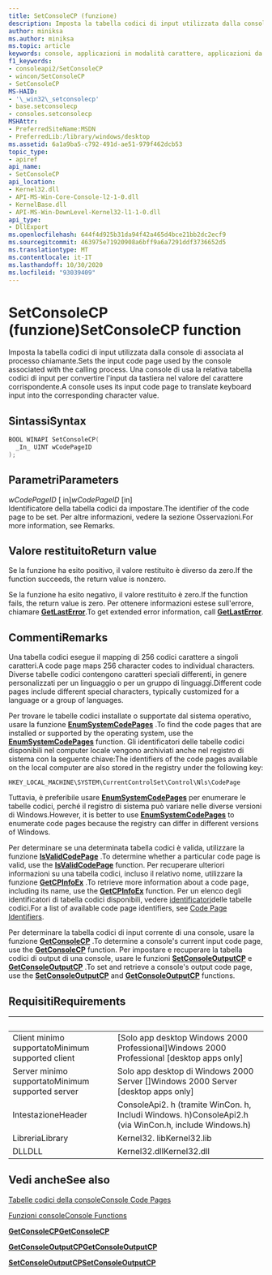 ```yaml
---
title: SetConsoleCP (funzione)
description: Imposta la tabella codici di input utilizzata dalla console di associata al processo chiamante.
author: miniksa
ms.author: miniksa
ms.topic: article
keywords: console, applicazioni in modalità carattere, applicazioni da riga di comando, applicazioni di terminale, api della console
f1_keywords:
- consoleapi2/SetConsoleCP
- wincon/SetConsoleCP
- SetConsoleCP
MS-HAID:
- '\_win32\_setconsolecp'
- base.setconsolecp
- consoles.setconsolecp
MSHAttr:
- PreferredSiteName:MSDN
- PreferredLib:/library/windows/desktop
ms.assetid: 6a1a9ba5-c792-491d-ae51-979f462dcb53
topic_type:
- apiref
api_name:
- SetConsoleCP
api_location:
- Kernel32.dll
- API-MS-Win-Core-Console-l2-1-0.dll
- KernelBase.dll
- API-MS-Win-DownLevel-Kernel32-l1-1-0.dll
api_type:
- DllExport
ms.openlocfilehash: 644f4d925b31da94f42a465d4bce21bb2dc2ecf9
ms.sourcegitcommit: 463975e71920908a6bff9a6a7291ddf3736652d5
ms.translationtype: MT
ms.contentlocale: it-IT
ms.lasthandoff: 10/30/2020
ms.locfileid: "93039409"
---
```

# <a name="setconsolecp-function"></a><span data-ttu-id="2df12-104">SetConsoleCP (funzione)</span><span class="sxs-lookup"><span data-stu-id="2df12-104">SetConsoleCP function</span></span>

<span data-ttu-id="2df12-105">Imposta la tabella codici di input utilizzata dalla console di associata al processo chiamante.</span><span class="sxs-lookup"><span data-stu-id="2df12-105">Sets the input code page used by the console associated with the calling process.</span></span> <span data-ttu-id="2df12-106">Una console di usa la relativa tabella codici di input per convertire l'input da tastiera nel valore del carattere corrispondente.</span><span class="sxs-lookup"><span data-stu-id="2df12-106">A console uses its input code page to translate keyboard input into the corresponding character value.</span></span>

## <a name="syntax"></a><span data-ttu-id="2df12-107">Sintassi</span><span class="sxs-lookup"><span data-stu-id="2df12-107">Syntax</span></span>

```C
BOOL WINAPI SetConsoleCP(
  _In_ UINT wCodePageID
);
```

## <a name="parameters"></a><span data-ttu-id="2df12-108">Parametri</span><span class="sxs-lookup"><span data-stu-id="2df12-108">Parameters</span></span>

<span data-ttu-id="2df12-109">*wCodePageID* \[ in\]</span><span class="sxs-lookup"><span data-stu-id="2df12-109">*wCodePageID* \[in\]</span></span>  
<span data-ttu-id="2df12-110">Identificatore della tabella codici da impostare.</span><span class="sxs-lookup"><span data-stu-id="2df12-110">The identifier of the code page to be set.</span></span> <span data-ttu-id="2df12-111">Per altre informazioni, vedere la sezione Osservazioni.</span><span class="sxs-lookup"><span data-stu-id="2df12-111">For more information, see Remarks.</span></span>

## <a name="return-value"></a><span data-ttu-id="2df12-112">Valore restituito</span><span class="sxs-lookup"><span data-stu-id="2df12-112">Return value</span></span>

<span data-ttu-id="2df12-113">Se la funzione ha esito positivo, il valore restituito è diverso da zero.</span><span class="sxs-lookup"><span data-stu-id="2df12-113">If the function succeeds, the return value is nonzero.</span></span>

<span data-ttu-id="2df12-114">Se la funzione ha esito negativo, il valore restituito è zero.</span><span class="sxs-lookup"><span data-stu-id="2df12-114">If the function fails, the return value is zero.</span></span> <span data-ttu-id="2df12-115">Per ottenere informazioni estese sull'errore, chiamare [**GetLastError**](https://msdn.microsoft.com/library/windows/desktop/ms679360).</span><span class="sxs-lookup"><span data-stu-id="2df12-115">To get extended error information, call [**GetLastError**](https://msdn.microsoft.com/library/windows/desktop/ms679360).</span></span>

## <a name="remarks"></a><span data-ttu-id="2df12-116">Commenti</span><span class="sxs-lookup"><span data-stu-id="2df12-116">Remarks</span></span>

<span data-ttu-id="2df12-117">Una tabella codici esegue il mapping di 256 codici carattere a singoli caratteri.</span><span class="sxs-lookup"><span data-stu-id="2df12-117">A code page maps 256 character codes to individual characters.</span></span> <span data-ttu-id="2df12-118">Diverse tabelle codici contengono caratteri speciali differenti, in genere personalizzati per un linguaggio o per un gruppo di linguaggi.</span><span class="sxs-lookup"><span data-stu-id="2df12-118">Different code pages include different special characters, typically customized for a language or a group of languages.</span></span>

<span data-ttu-id="2df12-119">Per trovare le tabelle codici installate o supportate dal sistema operativo, usare la funzione [**EnumSystemCodePages**](https://msdn.microsoft.com/library/windows/desktop/dd317825) .</span><span class="sxs-lookup"><span data-stu-id="2df12-119">To find the code pages that are installed or supported by the operating system, use the [**EnumSystemCodePages**](https://msdn.microsoft.com/library/windows/desktop/dd317825) function.</span></span> <span data-ttu-id="2df12-120">Gli identificatori delle tabelle codici disponibili nel computer locale vengono archiviati anche nel registro di sistema con la seguente chiave:</span><span class="sxs-lookup"><span data-stu-id="2df12-120">The identifiers of the code pages available on the local computer are also stored in the registry under the following key:</span></span>

`HKEY_LOCAL_MACHINE\SYSTEM\CurrentControlSet\Control\Nls\CodePage`

<span data-ttu-id="2df12-121">Tuttavia, è preferibile usare [**EnumSystemCodePages**](https://msdn.microsoft.com/library/windows/desktop/dd317825) per enumerare le tabelle codici, perché il registro di sistema può variare nelle diverse versioni di Windows.</span><span class="sxs-lookup"><span data-stu-id="2df12-121">However, it is better to use [**EnumSystemCodePages**](https://msdn.microsoft.com/library/windows/desktop/dd317825) to enumerate code pages because the registry can differ in different versions of Windows.</span></span>

<span data-ttu-id="2df12-122">Per determinare se una determinata tabella codici è valida, utilizzare la funzione [**IsValidCodePage**](https://msdn.microsoft.com/library/windows/desktop/dd318674) .</span><span class="sxs-lookup"><span data-stu-id="2df12-122">To determine whether a particular code page is valid, use the [**IsValidCodePage**](https://msdn.microsoft.com/library/windows/desktop/dd318674) function.</span></span> <span data-ttu-id="2df12-123">Per recuperare ulteriori informazioni su una tabella codici, incluso il relativo nome, utilizzare la funzione [**GetCPInfoEx**](https://msdn.microsoft.com/library/windows/desktop/dd318081) .</span><span class="sxs-lookup"><span data-stu-id="2df12-123">To retrieve more information about a code page, including its name, use the [**GetCPInfoEx**](https://msdn.microsoft.com/library/windows/desktop/dd318081) function.</span></span> <span data-ttu-id="2df12-124">Per un elenco degli identificatori di tabella codici disponibili, vedere [identificatori](https://msdn.microsoft.com/library/windows/desktop/dd317756)delle tabelle codici.</span><span class="sxs-lookup"><span data-stu-id="2df12-124">For a list of available code page identifiers, see [Code Page Identifiers](https://msdn.microsoft.com/library/windows/desktop/dd317756).</span></span>

<span data-ttu-id="2df12-125">Per determinare la tabella codici di input corrente di una console, usare la funzione [**GetConsoleCP**](getconsolecp.md) .</span><span class="sxs-lookup"><span data-stu-id="2df12-125">To determine a console's current input code page, use the [**GetConsoleCP**](getconsolecp.md) function.</span></span> <span data-ttu-id="2df12-126">Per impostare e recuperare la tabella codici di output di una console, usare le funzioni [**SetConsoleOutputCP**](setconsoleoutputcp.md) e [**GetConsoleOutputCP**](getconsoleoutputcp.md) .</span><span class="sxs-lookup"><span data-stu-id="2df12-126">To set and retrieve a console's output code page, use the [**SetConsoleOutputCP**](setconsoleoutputcp.md) and [**GetConsoleOutputCP**](getconsoleoutputcp.md) functions.</span></span>

## <a name="requirements"></a><span data-ttu-id="2df12-127">Requisiti</span><span class="sxs-lookup"><span data-stu-id="2df12-127">Requirements</span></span>

| &nbsp; | &nbsp; |
|-|-|
| <span data-ttu-id="2df12-128">Client minimo supportato</span><span class="sxs-lookup"><span data-stu-id="2df12-128">Minimum supported client</span></span> | <span data-ttu-id="2df12-129">\[Solo app desktop Windows 2000 Professional\]</span><span class="sxs-lookup"><span data-stu-id="2df12-129">Windows 2000 Professional \[desktop apps only\]</span></span> |
| <span data-ttu-id="2df12-130">Server minimo supportato</span><span class="sxs-lookup"><span data-stu-id="2df12-130">Minimum supported server</span></span> | <span data-ttu-id="2df12-131">Solo app desktop di Windows 2000 Server \[\]</span><span class="sxs-lookup"><span data-stu-id="2df12-131">Windows 2000 Server \[desktop apps only\]</span></span> |
| <span data-ttu-id="2df12-132">Intestazione</span><span class="sxs-lookup"><span data-stu-id="2df12-132">Header</span></span> | <span data-ttu-id="2df12-133">ConsoleApi2. h (tramite WinCon. h, Includi Windows. h)</span><span class="sxs-lookup"><span data-stu-id="2df12-133">ConsoleApi2.h (via WinCon.h, include Windows.h)</span></span> |
| <span data-ttu-id="2df12-134">Libreria</span><span class="sxs-lookup"><span data-stu-id="2df12-134">Library</span></span> | <span data-ttu-id="2df12-135">Kernel32. lib</span><span class="sxs-lookup"><span data-stu-id="2df12-135">Kernel32.lib</span></span> |
| <span data-ttu-id="2df12-136">DLL</span><span class="sxs-lookup"><span data-stu-id="2df12-136">DLL</span></span> | <span data-ttu-id="2df12-137">Kernel32.dll</span><span class="sxs-lookup"><span data-stu-id="2df12-137">Kernel32.dll</span></span> |

## <a name="see-also"></a><span data-ttu-id="2df12-138">Vedi anche</span><span class="sxs-lookup"><span data-stu-id="2df12-138">See also</span></span>

[<span data-ttu-id="2df12-139">Tabelle codici della console</span><span class="sxs-lookup"><span data-stu-id="2df12-139">Console Code Pages</span></span>](console-code-pages.md)

[<span data-ttu-id="2df12-140">Funzioni console</span><span class="sxs-lookup"><span data-stu-id="2df12-140">Console Functions</span></span>](console-functions.md)

[<span data-ttu-id="2df12-141">**GetConsoleCP**</span><span class="sxs-lookup"><span data-stu-id="2df12-141">**GetConsoleCP**</span></span>](getconsolecp.md)

[<span data-ttu-id="2df12-142">**GetConsoleOutputCP**</span><span class="sxs-lookup"><span data-stu-id="2df12-142">**GetConsoleOutputCP**</span></span>](getconsoleoutputcp.md)

[<span data-ttu-id="2df12-143">**SetConsoleOutputCP**</span><span class="sxs-lookup"><span data-stu-id="2df12-143">**SetConsoleOutputCP**</span></span>](setconsoleoutputcp.md)
